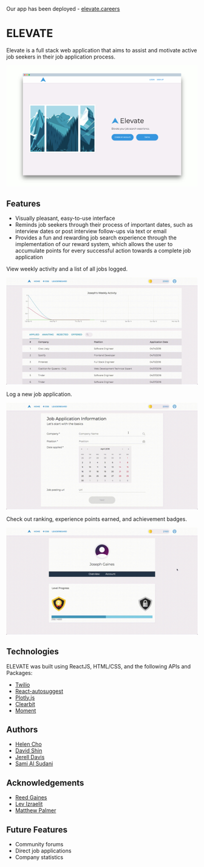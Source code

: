 Our app has been deployed - [elevate.careers](http://www.elevate.careers/)

# ELEVATE

Elevate is a full stack web application that aims to assist and motivate active job seekers in their job application process.

![splash screen](./public/images/splash-screely.png)

## Features

* Visually pleasant, easy-to-use interface
* Reminds job seekers through their process of important dates, such as interview dates or post interview follow-ups via text or email 
* Provides a fun and rewarding job search experience through the implementation of our reward system, which allows the user to accumulate points for every successful action towards a complete job application 

View weekly activity and a list of all jobs logged.

![home](./public/images/home.gif)

Log a new job application.

![log job](./public/images/log-job.gif)

Check out ranking, experience points earned, and achievement badges.

![profile](./public/images/profile.gif)


## Technologies

ELEVATE was built using ReactJS, HTML/CSS, and the following APIs and Packages:
* [Twilio](https://www.twilio.com/docs/api)
* [React-autosuggest](http://react-autosuggest.js.org/)
* [Plotly.js](https://plot.ly/javascript/)
* [Clearbit](https://clearbit.com/docs#autocomplete-api)
* [Moment](https://www.npmjs.com/package/moment)


## Authors

* [Helen Cho](https://github.com/helencho)
* [David Shin](https://github.com/davidyshin)
* [Jerell Davis](https://github.com/ramborell23)
* [Sami Al Sudani](https://github.com/alaac4q)


## Acknowledgements 

* [Reed Gaines](https://github.com/crymall)
* [Lev Izraelit](https://github.com/lizraeli)
* [Matthew Palmer](https://github.com/MattSPalmer)


## Future Features 

* Community forums
* Direct job applications
* Company statistics